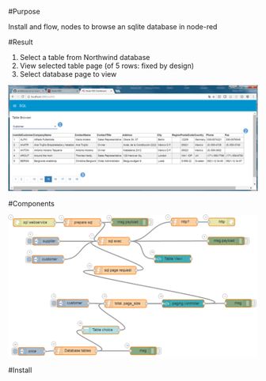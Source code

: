 #Purpose

Install and flow, nodes to browse an sqlite database in node-red

#Result

1. Select a table from Northwind database
2. View selected table page (of 5 rows: fixed by design)
3. Select database page to view

![alt tag](https://raw.githubusercontent.com/gbrault/gistfiles/master/knex/knex.png)

#Components

![alt tag](https://raw.githubusercontent.com/gbrault/gistfiles/master/knex/knex%20flow.png)

#Install
